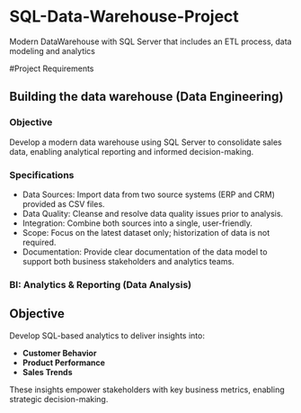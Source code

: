 # SQL-Data-Warehouse-Project
Modern DataWarehouse with SQL Server that includes an ETL process, data modeling and analytics

#Project Requirements
## Building the data warehouse (Data Engineering)

### Objective
Develop a modern data warehouse using SQL Server to consolidate sales data, enabling analytical reporting and informed decision-making.

### Specifications
- Data Sources: Import data from two source systems (ERP and CRM) provided as CSV files.
- Data Quality: Cleanse and resolve data quality issues prior to analysis.
- Integration: Combine both sources into a single, user-friendly.
- Scope: Focus on the latest dataset only; historization of data is not required.
- Documentation: Provide clear documentation of the data model to support both business stakeholders and analytics teams.

### BI: Analytics & Reporting (Data Analysis)

## Objective

Develop SQL-based analytics to deliver insights into:

- **Customer Behavior**
- **Product Performance**
- **Sales Trends**

These insights empower stakeholders with key business metrics, enabling strategic decision-making.

